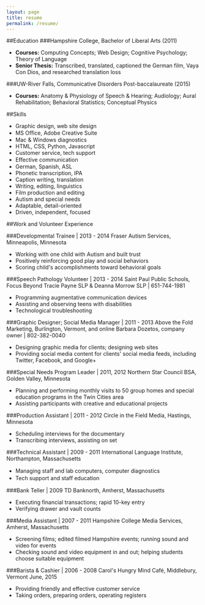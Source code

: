 ```yaml
---
layout: page
title: resume
permalink: /resume/
---
```


##Education
###Hampshire College, Bachelor of Liberal Arts (2011)
- **Courses:**
Computing Concepts; Web Design; Cognitive Psychology; Theory of Language
- **Senior Thesis:** Transcribed, translated, captioned the German film, Vaya Con Dios, and researched translation loss 

###UW-River Falls, Communicative Disorders Post-baccalaureate (2015)
- **Courses:** Anatomy & Physiology of Speech & Hearing; Audiology; Aural Rehabilitation; Behavioral Statistics; Conceptual Physics 

##Skills
- Graphic design, web site design
- MS Oﬃce, Adobe Creative Suite
- Mac & Windows diagnostics
- HTML, CSS, Python, Javascript
- Customer service, tech support
- Eﬀective communication
- German, Spanish, ASL
- Phonetic transcription, IPA
- Caption writing, translation 
- Writing, editing, linguistics
- Film production and editing
- Autism and special needs
- Adaptable, detail-oriented 
- Driven, independent, focused

##Work and Volunteer Experience

###Developmental Trainee | 2013 - 2014 
Fraser Autism Services, Minneapolis, Minnesota

- Working with one child with Autism and built trust
- Positively reinforcing good play and social behaviors
- Scoring child's accomplishments toward behavioral goals


###Speech Pathology Volunteer | 2013 - 2014 
Saint Paul Public Schools, Focus Beyond 
Tracie Payne SLP & Deanna Morrow SLP | 651-744-1981  

- Programming augmentative communication devices
- Assisting and observing teens with disabilities
- Technological troubleshooting
  
###Graphic Designer; Social Media Manager | 2011 - 2013 
Above the Fold Marketing, Burlington, Vermont, and online
Barbara Dozetos, company owner | 802-382-0040 

- Designing graphic media for clients; designing web sites
- Providing social media content for clients' social media feeds, including Twitter, Facebook, and Google+ 

###Special Needs Program Leader | 2011, 2012
Northern Star Council BSA, Golden Valley, Minnesota

- Planning and performing monthly visits to 50 group homes and special education programs in the Twin Cities area
- Assisting participants with creative and educational projects

###Production Assistant | 2011 - 2012
Circle in the Field Media, Hastings, Minnesota

- Scheduling interviews for the documentary
- Transcribing interviews, assisting on set

###Technical Assistant | 2009 - 2011
International Language Institute, Northampton, Massachusetts

- Managing staﬀ and lab computers, computer diagnostics
- Tech support and staﬀ education

###Bank Teller | 2009
TD Banknorth, Amherst, Massachusetts 

- Executing financial transactions; rapid 10-key entry
- Verifying drawer and vault counts 

###Media Assistant | 2007 - 2011
Hampshire College Media Services, Amherst, Massachusetts

- Screening films; edited filmed Hampshire events; running sound and video for events
- Checking sound and video equipment in and out; helping students choose suitable equipment

###Barista & Cashier | 2006 - 2008
Carol's Hungry Mind Café, Middlebury, Vermont 
June, 2015

- Providing friendly and effective customer service
- Taking orders, preparing orders, operating registers
